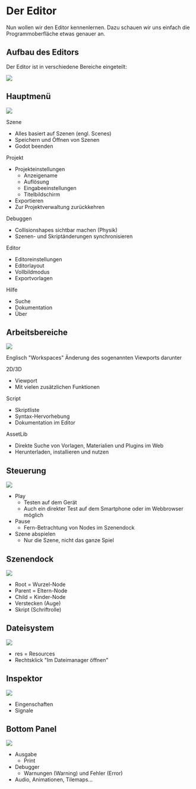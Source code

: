 # Der Editor

Nun wollen wir den Editor kennenlernen. Dazu schauen wir uns einfach die Programmoberfläche etwas genauer an.

## Aufbau des Editors

Der Editor ist in verschiedene Bereiche eingeteilt:

![](../assets/)

## Hauptmenü

![](../assets/)

Szene

- Alles basiert auf Szenen (engl. Scenes)
- Speichern und Öffnen von Szenen
- Godot beenden

Projekt

- Projekteinstellungen
    - Anzeigename
    - Auflösung
    - Eingabeeinstellungen
    - Titelbildschirm
- Exportieren
- Zur Projektverwaltung zurückkehren

Debuggen

- Collisionshapes sichtbar machen (Physik)
- Szenen- und Skriptänderungen synchronisieren

Editor

- Editoreinstellungen
- Editorlayout
- Vollbildmodus
- Exportvorlagen

Hilfe

- Suche
- Dokumentation
- Über

## Arbeitsbereiche

![](../assets/)

Englisch "Workspaces"
Änderung des sogenannten Viewports darunter

2D/3D

- Viewport
- Mit vielen zusätzlichen Funktionen

Script

- Skriptliste
- Syntax-Hervorhebung
- Dokumentation im Editor

AssetLib

- Direkte Suche von Vorlagen, Materialien und Plugins im Web
- Herunterladen, installieren und nutzen

## Steuerung

![](../assets/)

- Play
    - Testen auf dem Gerät
    - Auch ein direkter Test auf dem Smartphone oder im Webbrowser möglich
- Pause
    - Fern-Betrachtung von Nodes im Szenendock
- Szene abspielen
    - Nur die Szene, nicht das ganze Spiel

## Szenendock

![](../assets/)

- Root = Wurzel-Node
- Parent = Eltern-Node
- Child = Kinder-Node
- Verstecken (Auge)
- Skript (Schriftrolle)

## Dateisystem

![](../assets/)

- res = Resources
- Rechtsklick "Im Dateimanager öffnen"

## Inspektor

![](../assets/)

- Eingenschaften
- Signale

## Bottom Panel

![](../assets/)

- Ausgabe
    - Print
- Debugger
    - Warnungen (Warning) und Fehler (Error)
- Audio, Animationen, Tilemaps...


